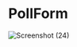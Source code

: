 # PollForm

![Screenshot (24)](https://user-images.githubusercontent.com/62007551/117366436-5f504180-aede-11eb-80b3-ba3e1d6da000.png)
